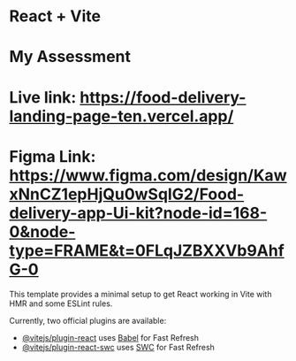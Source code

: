# React + Vite

# My Assessment

# Live link: https://food-delivery-landing-page-ten.vercel.app/

# Figma Link: https://www.figma.com/design/KawxNnCZ1epHjQu0wSqlG2/Food-delivery-app-Ui-kit?node-id=168-0&node-type=FRAME&t=0FLqJZBXXVb9AhfG-0

This template provides a minimal setup to get React working in Vite with HMR and some ESLint rules.

Currently, two official plugins are available:

- [@vitejs/plugin-react](https://github.com/vitejs/vite-plugin-react/blob/main/packages/plugin-react/README.md) uses [Babel](https://babeljs.io/) for Fast Refresh
- [@vitejs/plugin-react-swc](https://github.com/vitejs/vite-plugin-react-swc) uses [SWC](https://swc.rs/) for Fast Refresh
